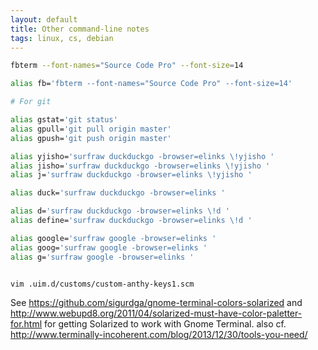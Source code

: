 ```yaml
---
layout: default
title: Other command-line notes
tags: linux, cs, debian
---
```



```bash
fbterm --font-names="Source Code Pro" --font-size=14
```

```bash
alias fb='fbterm --font-names="Source Code Pro" --font-size=14'
```

```bash
# For git

alias gstat='git status'
alias gpull='git pull origin master'
alias gpush='git push origin master'

alias yjisho='surfraw duckduckgo -browser=elinks \!yjisho '
alias jisho='surfraw duckduckgo -browser=elinks \!yjisho '
alias j='surfraw duckduckgo -browser=elinks \!yjisho '

alias duck='surfraw duckduckgo -browser=elinks '

alias d='surfraw duckduckgo -browser=elinks \!d '
alias define='surfraw duckduckgo -browser=elinks \!d '

alias google='surfraw google -browser=elinks '
alias goog='surfraw google -browser=elinks '
alias g='surfraw google -browser=elinks '


vim .uim.d/customs/custom-anthy-keys1.scm 
```

See <https://github.com/sigurdga/gnome-terminal-colors-solarized>
and <http://www.webupd8.org/2011/04/solarized-must-have-color-paletter-for.html>
for getting Solarized to work with Gnome Terminal.
also cf. <http://www.terminally-incoherent.com/blog/2013/12/30/tools-you-need/>
